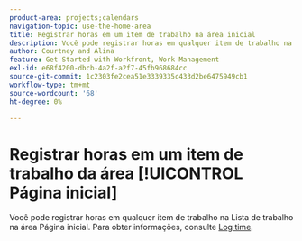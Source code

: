 ```yaml
---
product-area: projects;calendars
navigation-topic: use-the-home-area
title: Registrar horas em um item de trabalho na área inicial
description: Você pode registrar horas em qualquer item de trabalho na [!UICONTROL Lista de Trabalho] na área [!UICONTROL Página Inicial]. Para obter informações, consulte a seção [!UICONTROL Página inicial] no artigo Tempo de log.
author: Courtney and Alina
feature: Get Started with Workfront, Work Management
exl-id: e68f4200-dbcb-4a2f-a2f7-45fb968684cc
source-git-commit: 1c2303fe2cea51e3339335c433d2be6475949cb1
workflow-type: tm+mt
source-wordcount: '68'
ht-degree: 0%

---
```


# Registrar horas em um item de trabalho da área [!UICONTROL Página inicial]

Você pode registrar horas em qualquer item de trabalho na Lista de trabalho na área Página inicial. Para obter informações, consulte [Log time](/help/quicksilver/timesheets/create-and-manage-timesheets/log-time.md).


